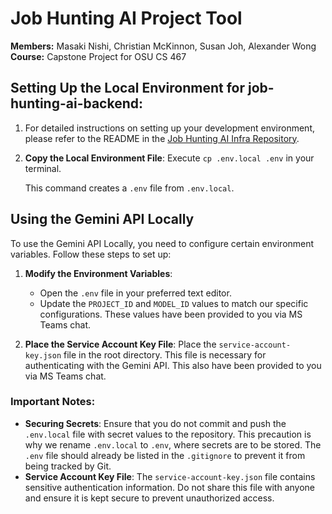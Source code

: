 # Job Hunting AI Project Tool

**Members:** Masaki Nishi, Christian McKinnon, Susan Joh, Alexander Wong  
**Course:** Capstone Project for OSU CS 467

## Setting Up the Local Environment for job-hunting-ai-backend:

1. For detailed instructions on setting up your development environment, please refer to the README in the [Job Hunting AI Infra Repository](https://github.com/MasakiNishi/job-hunting-ai-infra).

2. **Copy the Local Environment File**:
   Execute `cp .env.local .env` in your terminal.

   This command creates a `.env` file from `.env.local`.

## Using the Gemini API Locally

To use the Gemini API Locally, you need to configure certain environment variables. Follow these steps to set up:

1. **Modify the Environment Variables**:

   - Open the `.env` file in your preferred text editor.
   - Update the `PROJECT_ID` and `MODEL_ID` values to match our specific configurations. These values have been provided to you via MS Teams chat.

2. **Place the Service Account Key File**:
   Place the `service-account-key.json` file in the root directory. This file is necessary for authenticating with the Gemini API. This also have been provided to you via MS Teams chat.

### Important Notes:

- **Securing Secrets**: Ensure that you do not commit and push the `.env.local` file with secret values to the repository. This precaution is why we rename `.env.local` to `.env`, where secrets are to be stored. The `.env` file should already be listed in the `.gitignore` to prevent it from being tracked by Git.
- **Service Account Key File**: The `service-account-key.json` file contains sensitive authentication information. Do not share this file with anyone and ensure it is kept secure to prevent unauthorized access.

